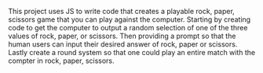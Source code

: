 This project uses JS to write code that creates a playable rock, paper, scissors game that you can play against the computer.
Starting by creating code to get the computer to output a random selection of one of the three values of rock, paper, or scissors.
Then providing a prompt so that the human users can input their desired answer of rock, paper or scissors.
Lastly create a round system so that one could play an entire match with the compter in rock, paper, scissors.